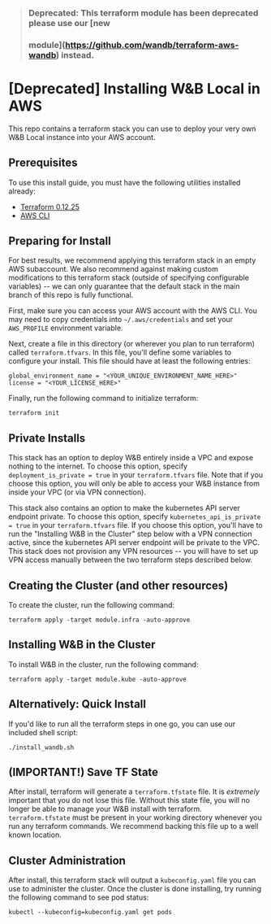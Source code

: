 > ### **Deprecated**: This terraform module has been deprecated please use our [new
> ### module](https://github.com/wandb/terraform-aws-wandb) instead.

# [Deprecated] Installing W&B Local in AWS

This repo contains a terraform stack you can use to deploy your very own W&B Local instance into your AWS account.

## Prerequisites

To use this install guide, you must have the following utilities installed already:
* [Terraform 0.12.25](https://releases.hashicorp.com/terraform/0.12.25/)
* [AWS CLI](https://aws.amazon.com/cli/)

## Preparing for Install
For best results, we recommend applying this terraform stack in an empty AWS subaccount. We also recommend against making custom modifications to this terraform stack (outside of specifying configurable variables) -- we can only guarantee that the default stack in the main branch of this repo is fully functional.

First, make sure you can access your AWS account with the AWS CLI. You may need to copy credentials into `~/.aws/credentials` and set your `AWS_PROFILE` environment variable.

Next, create a file in this directory (or wherever you plan to run terraform) called `terraform.tfvars`. In this file, you'll define some variables to configure your install. This file should have at least the following entries:

```
global_environment_name = "<YOUR_UNIQUE_ENVIRONMENT_NAME_HERE>"
license = "<YOUR_LICENSE_HERE>"
```

Finally, run the following command to initialize terraform:
```
terraform init
```

## Private Installs
This stack has an option to deploy W&B entirely inside a VPC and expose nothing to the internet. To choose this option, specify `deployment_is_private = true` in your `terraform.tfvars` file. Note that if you choose this option, you will only be able to access your W&B instance from inside your VPC (or via VPN connection).

This stack also contains an option to make the kubernetes API server endpoint private. To choose this option, specify `kubernetes_api_is_private = true` in your `terraform.tfvars` file. If you choose this option, you'll have to run the "Installing W&B in the Cluster" step below with a VPN connection active, since the kubernetes API server endpoint will be private to the VPC. This stack does not provision any VPN resources -- you will have to set up VPN access manually between the two terraform steps described below.

## Creating the Cluster (and other resources)
To create the cluster, run the following command:
```
terraform apply -target module.infra -auto-approve
```

## Installing W&B in the Cluster
To install W&B in the cluster, run the following command:
```
terraform apply -target module.kube -auto-approve
```
## Alternatively: Quick Install
If you'd like to run all the terraform steps in one go, you can use our included shell script:
```
./install_wandb.sh
```

## (IMPORTANT!) Save TF State
After install, terraform will generate a `terraform.tfstate` file. It is *extremely* important that you do not lose this file. Without this state file, you will no longer be able to manage your W&B install with terraform. `terraform.tfstate` must be present in your working directory whenever you run any terraform commands. We recommend backing this file up to a well known location.

## Cluster Administration
After install, this terraform stack will output a `kubeconfig.yaml` file you can use to administer the cluster. Once the cluster is done installing, try running the following command to see pod status:
```
kubectl --kubeconfig=kubeconfig.yaml get pods
```

